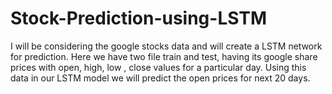 # Stock-Prediction-using-LSTM
I will be considering the google stocks data and will create a LSTM network for prediction.
Here we have two file train and test, having its google share prices with open, high, low , close values for a particular day. Using this data in our LSTM model we will predict the open prices for next 20 days.
